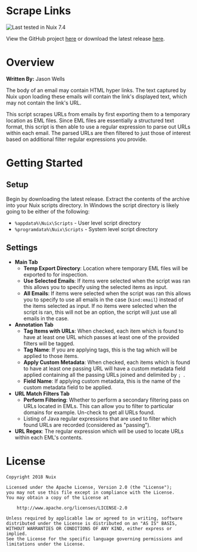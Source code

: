
Scrape Links
============

![Last tested in Nuix 7.4](https://img.shields.io/badge/Nuix-7.4-green.svg)

View the GitHub project [here](https://github.com/Nuix/Scrape-Links) or download the latest release [here](https://github.com/Nuix/Scrape-Links/releases).

# Overview

**Written By:** Jason Wells

The body of an email may contain HTML hyper links.  The text captured by Nuix upon loading these emails will contain the link's displayed text, which may not contain the link's URL.

This script scrapes URLs from emails by first exporting them to a temporary location as EML files.  Since EML files are essentially a structured text format, this script is then able to use a regular expression to parse out URLs within each email.  The parsed URLs are then filtered to just those of interest based on additional filter regular expressions you provide.

# Getting Started

## Setup

Begin by downloading the latest release.  Extract the contents of the archive into your Nuix scripts directory.  In Windows the script directory is likely going to be either of the following:

- `%appdata%\Nuix\Scripts` - User level script directory
- `%programdata%\Nuix\Scripts` - System level script directory

## Settings

- **Main Tab**
	- **Temp Export Directory**: Location where temporary EML files will be exported to for inspection.
	- **Use Selected Emails**: If items were selected when the script was ran this allows you to specify using the selected items as input.
	- **All Emails**: If items were selected when the script was ran this allows you to specify to use all emails in the case (`kind:email`) instead of the items selected as input.  If no items were selected when the script is ran, this will not be an option, the script will just use all emails in the case.
- **Annotation Tab**
	- **Tag Items with URLs**: When checked, each item which is found to have at least one URL which passes at least one of the provided filters will be tagged.
	- **Tag Name**: If you are applying tags, this is the tag which will be applied to those items.
	- **Apply Custom Metadata**: When checked, each items which is found to have at least one passing URL will have a custom metadata field applied containing all the passing URLs joined and delimited by `; `.
	- **Field Name**: If applying custom metadata, this is the name of the custom metadata field to be applied.
- **URL Match Filters Tab**
    - **Perform Filtering**: Whether to perform a secondary filtering pass on URLs located in EMLs.  This can allow you to filter to particular domains for example.  Un-check to get all URLs found.
    - Listing of Java regular expressions that are used to filter which found URLs are recorded (considered as "passing").
- **URL Regex**: The regular expression which will be used to locate URLs within each EML's contents.

# License

```
Copyright 2018 Nuix

Licensed under the Apache License, Version 2.0 (the "License");
you may not use this file except in compliance with the License.
You may obtain a copy of the License at

    http://www.apache.org/licenses/LICENSE-2.0

Unless required by applicable law or agreed to in writing, software
distributed under the License is distributed on an "AS IS" BASIS,
WITHOUT WARRANTIES OR CONDITIONS OF ANY KIND, either express or implied.
See the License for the specific language governing permissions and
limitations under the License.
```
